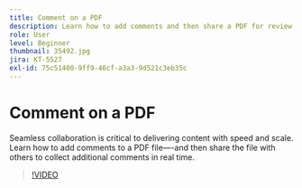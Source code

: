 ```yaml
---
title: Comment on a PDF
description: Learn how to add comments and then share a PDF for review with others
role: User
level: Beginner
thumbnail: 35492.jpg
jira: KT-5527
exl-id: 75c51400-9ff9-46cf-a3a3-9d521c3eb35c
---
```

# Comment on a PDF

Seamless collaboration is critical to delivering content with speed and scale. Learn how to add comments to a PDF file—-and then share the file with others to collect additional comments in real time.

>[!VIDEO](https://video.tv.adobe.com/v/35492?quality=12&learn=on&hidetitle=true)
